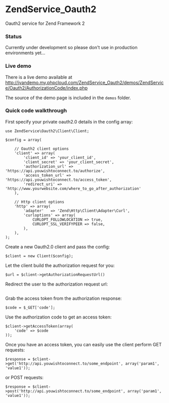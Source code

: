ZendService_Oauth2
==================

Oauth2 service for Zend Framework 2

### Status

Currently under development so please don't use in production environments yet...

### Live demo

There is a live demo available at http://jvandemo.my.phpcloud.com/ZendService_Oauth2/demos/ZendService/Oauth2/AuthorizationCode/index.php

The source of the demo page is included in the `demos` folder.

### Quick code walkthrough

First specify your private oauth2.0 details in the config array:

```
use ZendService\Oauth2\Client\Client;

$config = array(

    // Oauth2 client options
    'client' => array(
        'client_id' => 'your_client_id',
	    'client_secret' => 'your_client_secret',
	    'authorization_url' => 'https://api.youwishtoconnect.to/authorize',
	    'access_token_url' => 'https://api.youwishtoconnect.to/access_token',
	    'redirect_uri' => 'http://www.yourwebsite.com/where_to_go_after_authorization'
    ),
    
    // Http client options
    'http' => array(
        'adapter'   => 'Zend\Http\Client\Adapter\Curl',
        'curloptions' => array(
            CURLOPT_FOLLOWLOCATION => true,
            CURLOPT_SSL_VERIFYPEER => false,
        ),
    ),
);
```

Create a new Oauth2.0 client and pass the config:

```
$client = new Client($config);
```

Let the client build the authorization request for you:

```
$url = $client->getAuthorizationRequestUrl()
```

Redirect the user to the authorization request url:

```

```

Grab the access token from the authorization response:

```
$code = $_GET['code'];
```

Use the authorization code to get an access token: 

```
$client->getAccessToken(array(
	'code' => $code
));
```

Once you have an access token, you can easily use the client perform GET requests:

```
$response = $client->get('http://api.youwishtoconnect.to/some_endpoint', array('param1', 'value1'));
```

or POST requests:

```
$response = $client->post('http://api.youwishtoconnect.to/some_endpoint', array('param1', 'value1'));
```
